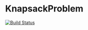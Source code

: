 KnapsackProblem
================
[![Build Status](https://travis-ci.com/jasleen8713/KnapsackProblem.svg?branch=master)](https://travis-ci.com/jasleen8713/KnapsackProblem)
